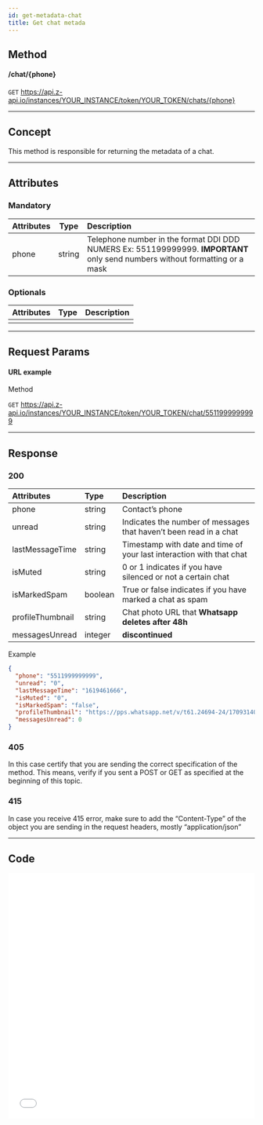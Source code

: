 ```yaml
---
id: get-metadata-chat
title: Get chat metada
---
```


## Method

#### /chat/{phone}

`GET` https://api.z-api.io/instances/YOUR_INSTANCE/token/YOUR_TOKEN/chats/{phone}

---

## Concept

This method is responsible for returning the metadata of a chat.

---

## Attributes

### Mandatory


| Attributes | Type | Description |
| :-- | :-: | :-- |
| phone | string | Telephone number in the format DDI DDD NUMERS Ex: 551199999999. **IMPORTANT**  only send numbers without formatting or a mask |

### Optionals 

| Attributes | Type | Description |
| :-------- | :--: | :-------- |
|           |      |           |

---

## Request Params

#### URL example 

Method 

`GET` https://api.z-api.io/instances/YOUR_INSTANCE/token/YOUR_TOKEN/chat/5511999999999

---

## Response

### 200

| Attributes | Type | Description |
| :-- | :-- | :-- |
| phone | string | Contact’s phone  |
| unread | string | Indicates the number of messages that haven’t been read in a chat |
| lastMessageTime | string | Timestamp with date and time of your last interaction with that chat |
| isMuted | string | 0 or 1 indicates if you have silenced or not a certain chat |
| isMarkedSpam | boolean | True or false indicates if you have marked a chat as spam |
| profileThumbnail | string | Chat photo URL that **Whatsapp deletes after 48h**|
| messagesUnread | integer | **discontinued** |

Example 

```json
{
  "phone": "5511999999999",
  "unread": "0",
  "lastMessageTime": "1619461666",
  "isMuted": "0",
  "isMarkedSpam": "false",
  "profileThumbnail": "https://pps.whatsapp.net/v/t61.24694-24/170931400_212202650511993_3423338295209291992_n.jpg?ccb=11-4&oh=4b96b3bf7114122667f80d021b194f2c&oe=60C179E2",
  "messagesUnread": 0
}
```

### 405

In this case certify that you are sending the correct specification of the method. This means, verify if you sent a POST or GET as specified at the beginning of this topic.


### 415

In case you receive 415 error, make sure to add the “Content-Type” of the object you are sending in the request headers, mostly “application/json”

---

## Code

<iframe src="//api.apiembed.com/?source=https://raw.githubusercontent.com/Z-API/z-api-docs/main/json-examples/get-metadata-chat.json&targets=all" frameborder="0" scrolling="no" width="100%" height="500px" seamless></iframe>
